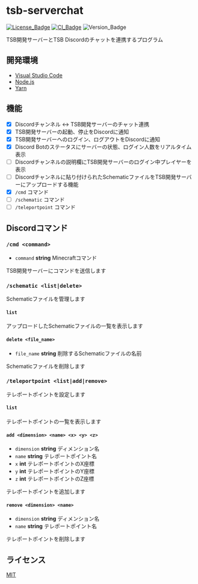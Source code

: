 # tsb-serverchat

[![License_Badge][]][License]
[![CI_Badge][]][CI]
![Version_Badge][]

TSB開発サーバーとTSB Discordのチャットを連携するプログラム

## 開発環境

- [Visual Studio Code][]
- [Node.js][]
- [Yarn][]

## 機能

- [x] Discordチャンネル <-> TSB開発サーバーのチャット連携
- [x] TSB開発サーバーの起動、停止をDiscordに通知
- [x] TSB開発サーバーへのログイン、ログアウトをDiscordに通知
- [x] Discord Botのステータスにサーバーの状態、ログイン人数をリアルタイム表示
- [ ] Discordチャンネルの説明欄にTSB開発サーバーのログイン中プレイヤーを表示
- [ ] Discordチャンネルに貼り付けられたSchematicファイルをTSB開発サーバーにアップロードする機能
- [x] `/cmd` コマンド
- [ ] `/schematic` コマンド
- [ ] `/teleportpoint` コマンド

## Discordコマンド

### `/cmd <command>`

- `command` **string** Minecraftコマンド

TSB開発サーバーにコマンドを送信します

### `/schematic <list|delete>`

Schematicファイルを管理します

#### `list`

アップロードしたSchematicファイルの一覧を表示します

#### `delete <file_name>`

- `file_name` **string** 削除するSchematicファイルの名前

Schematicファイルを削除します

### `/teleportpoint <list|add|remove>`

テレポートポイントを設定します

#### `list`

テレポートポイントの一覧を表示します

#### `add <dimension> <name> <x> <y> <z>`

- `dimension` **string** ディメンション名
- `name` **string** テレポートポイント名
- `x` **int** テレポートポイントのX座標
- `y` **int** テレポートポイントのY座標
- `z` **int** テレポートポイントのZ座標

テレポートポイントを追加します

#### `remove <dimension> <name>`

- `dimension` **string** ディメンション名
- `name` **string** テレポートポイント名

テレポートポイントを削除します

## ライセンス

[MIT](License)

<!-- リンク -->

[License_Badge]: https://img.shields.io/github/license/TheSkyBlock/tsb-serverchat
[CI_Badge]: https://img.shields.io/github/workflow/status/TheSkyBlock/tsb-serverchat/CI/next?logo=github&label=CI
[Version_Badge]: https://img.shields.io/github/package-json/v/TheSkyBlock/tsb-serverchat/next

[License]:./LICENSE
[CI]: https://github.com/TheSkyBlock/tsb-serverchat/actions?query=workflow%3ACI

[Visual Studio Code]:https://code.visualstudio.com/
[Node.js]:https://nodejs.org/ja/
[Yarn]:https://classic.yarnpkg.com/ja/
